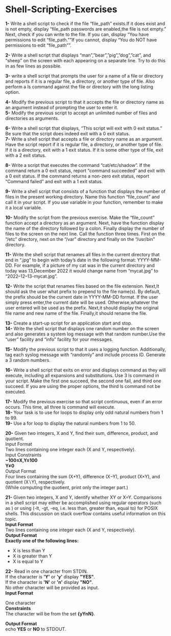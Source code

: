 # Shell-Scripting-Exercises

**1-** Write a shell script to check if the file “file_path” exists.If it does exist and is not empty, display “file_path passwords are enabled,the file is not empty.”
Next, check if you can write to the file. If you can, display “You have permissions to edit “file_path.””If you cannot, display
“You do NOT have permissions to edit “file_path””.

**2-** Write a shell script that displays “man”,”bear”,”pig”,”dog”,”cat”, and “sheep” on the screen with each appearing on a separate line.
Try to do this in as few lines as possible.

**3-** write a shell script that prompts the user for a name of a file or directory and reports if it is a regular file, a directory, or another type of file. 
Also perform a ls command against the file or directory with the long listing option.

**4-** Modify the previous script to that it accepts the file or directory name as an argument instead of prompting the user to enter it.<br />
**5-** Modify the previous script to accept an unlimited number of files and directories as arguments.

**6-** Write a shell script that displays, “This script will exit with 0 exit status.” Be sure that the script does indeed exit with a 0 exit status.<br />
**7-** Write a shell script that accepts a file or directory name as an argument. Have the script report if it is regular file, a directory, or another type of file. 
If it is a directory, exit with a 1 exit status. If it is some other type of file, exit with a 2 exit status.

**8-** Write a script that executes the command “cat/etc/shadow”. If the command return a 0 exit status, report “command succeeded” and exit with a 0 exit status. 
If the command returns a non-zero exit status, report “Command failed” and exit with a 1 exit status.

**9-** Write a shell script that consists of a function that displays the number of files in the present working directory. Name this function “file_count” and call it in your script. 
If you use variable in your function, remember to make it a local variable.

**10-** Modify the script from the previous exercise. Make the “file_count” function accept a directory as an argument. Next, have the function display the name of the directory followed by a colon.
Finally display the number of files to the screen on the next line. Call the function three times. First on the “/etc” directory, next on the “/var” directory and finally on the “/usr/bin” directory.

**11-** Write the shell script that renames all files in the current directory that end in “.jpg” to begin with today’s date in the following format: YYYY-MM-DD.
For example, if a picture of my cat was in the current directory and today was 13,December 2022 it would change name from “mycat.jpg” to “2022–12–13-mycat.jpg”.

**12-** Write the script that renames files based on the file extension. Next,It should ask the user what prefix to prepend to the file name(s). By default, the prefix should be the current date in YYYY-MM-DD format.
If the user simply press enter,the current date will be used. Otherwise,whatever the user entered will be used as the prefix. Next,it should display the original file name and new name of the file. Finally,it should rename the file.

**13-** Create a start-up script for an application start and stop.<br />
**14-** Write the shell script that displays one random number on the screen and also generates a system log message with that random number.Use the “user” facility and “info” facility for your messages.

**15-** Modify the previous script to that it uses a logging function. Additionally, tag each syslog message with “randomly” and include process ID. Generate a 3 random numbers.

**16-** Write a shell script that exits on error and displays command as they will execute, including all expansions and substitutions. Use 3 ls command in your script. Make the first one succeed, the second one fail, and third one succeed. 
If you are using the proper options, the third ls command not be executed.

**17-** Modify the previous exercise so that script continuous, even if an error occurs. This time, all three ls command will execute.<br />
**18-** Your task is to use for loops to display only odd natural numbers from 1 to 99.<br />
**19-** Use a for loop to display the natural numbers from 1 to 50.<br />

**20-** Given two integers, X and Y, find their sum, difference, product, and quotient.<br />
Input Format<br />
Two lines containing one integer each (X and Y, respectively).<br />
Input Constraints<br />
**−100≤X,Y≤100**<br />
**Y≠0**<br />
Output Format <br />
Four lines containing the sum (X+Y), difference (X−Y), product (X×Y), and quotient (X∖Y), respectively.<br />
(While computing the quotient, print only the integer part.)

**21-** Given two integers, X and Y, identify whether X<Y or X>Y or X=Y.
Comparisons in a shell script may either be accomplished using regular operators (such as <or >) or using (-lt, -gt, -eq, i.e. less than, greater than, equal to) for POSIX shells. 
This discussion on stack overflow contains useful information on this topic.<br />
**Input Format**<br /> 
Two lines containing one integer each (X and Y, respectively).<br />
**Output Format**<br /> 
**Exactly one of the following lines:** 
- X is less than Y 
- X is greater than Y 
- X is equal to Y

**22-** Read in one character from STDIN.<br />
If the character is **'Y'** or **'y'** display **"YES"**.<br />
If the character is **'N'** or **'n'** display **"NO"**.<br />
No other character will be provided as input.<br />
**Input Format**<br />

One character<br />
**Constraints**<br />
The character will be from the set **{yYnN}**.

**Output Format**<br />
echo **YES** or **NO** to STDOUT.
